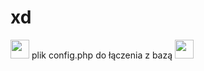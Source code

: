 # xd
<img src="https://cdn.betterttv.net/emote/5e15e00c0550d42106b90042/3x" width="30" height="30" /> plik config.php do łączenia z bazą <img src="https://cdn.betterttv.net/emote/5e15e00c0550d42106b90042/3x" width="30" height="30" />
